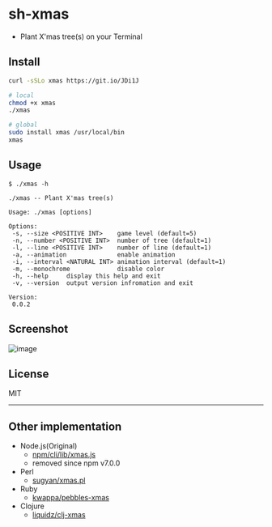 # sh-xmas

- Plant X'mas tree(s) on your Terminal

## Install

```bash
curl -sSLo xmas https://git.io/JDi1J

# local
chmod +x xmas
./xmas

# global
sudo install xmas /usr/local/bin
xmas
```

## Usage

```shellsession
$ ./xmas -h

./xmas -- Plant X'mas tree(s)

Usage: ./xmas [options]

Options:
 -s, --size <POSITIVE INT>    game level (default=5)
 -n, --number <POSITIVE INT>  number of tree (default=1)
 -l, --line <POSITIVE INT>    number of line (default=1)
 -a, --animation              enable animation
 -i, --interval <NATURAL INT> animation interval (default=1)
 -m, --monochrome             disable color
 -h, --help     display this help and exit
 -v, --version  output version infromation and exit

Version:
 0.0.2
```

## Screenshot

![image](https://user-images.githubusercontent.com/42153744/146652569-d5c218ba-dfe8-4873-90ba-1106517c1d7e.png)

## License

MIT

---

## Other implementation

- Node.js(Original)
  - [npm/cli/lib/xmas.js](https://github.com/npm/cli/blob/v6.14.15/lib/xmas.js)
  - removed since npm v7.0.0
- Perl
  - [sugyan/xmas.pl](https://gist.github.com/sugyan/1011836)
- Ruby
  - [kwappa/pebbles-xmas](https://github.com/kwappa/pebbles-xmas)
- Clojure
  - [liquidz/clj-xmas](https://github.com/liquidz/clj-xmas)
